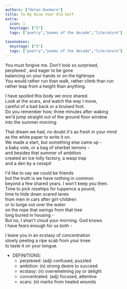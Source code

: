 ```yaml
---
authors: ["Helen Dunmore"]
title: To My Nine-Year Old Self
extra:
  icon: 👧
  keystage: ["5"]
  tags: ["poetry","poems of the decade","literature"]

taxonomies:
  keystage: ["5"]
  tags: ["poetry","poems of the decade","literature"]
--- 
```

  
You must forgive me. Don't look so surprised,  
perplexed , and eager to be gone  
balancing on your hands or on the tightrope  
You would rather run than walk, rather climb than run  
rather leap from a height than anything.  
  
I have spoiled this body we once shared.  
Look at the scars, and watch the way I move,  
careful of a bad back or a bruised foot.  
Do you remember how, three minutes after waking  
we'd jump straight out of the ground floor window  
into the summer morning  
  
That dream we had, no doubt it's as fresh in your mind  
as the white paper to write it on.  
We made a start, but something else came up -  
a baby vole, or a bag of sherbet lemons -  
and besides that summer of ambition  
created an ice-lolly factory, a wasp trap  
and a den by a cesspit  
  
I'd like to say we could be friends  
but the truth is we have nothing in common  
beyond a few shared years. I won't keep you then.  
Time to pick rosehips for tuppence a pound,  
time to hide down scared lanes  
from men in cars after girl-children  
or to lunge out over the water  
on the rope that swings from that tree  
long buried in housing -  
But no, I shan't cloud your morning. God knows  
I have fears enough for us both -  
  
I leave you in an ecstasy of concentration  
slowly peeling a ripe scab from your knee  
to taste it on your tongue.

- DEFINITIONS:
  - perplexed: (adj) confused, puzzled  
  - ambition: (n) strong desire to succeed  
  - ecstasy: (n) overwhelming joy or delight  
  - concentrated: (adj) focused, attentive  
  - scars: (n) marks from healed wounds

